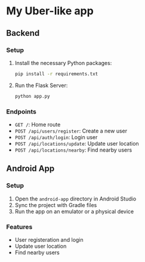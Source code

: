 # My Uber-like app

## Backend

### Setup

1. Install the necessary Python packages:
   ```bash
   pip install -r requirements.txt
   ```

2. Run the Flask Server:
   ```bash
   python app.py
   ```

### Endpoints

- `GET /`: Home route
- `POST /api/users/register`: Create a new user
- `POST /api/auth/login`: Login user
- `POST /api/locations/update`: Update user location
- `POST /api/locations/nearby`: Find nearby users

## Android App

### Setup

1. Open the `android-app` directory in Android Studio
2. Sync the project with Gradle files
3. Run the app on an emulator or a physical device

### Features

- User registeration and login
- Update user location
- Find nearby users
